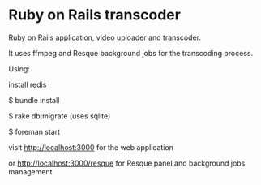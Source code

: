 Ruby on Rails transcoder
==========

Ruby on Rails application, video uploader and transcoder. 

It uses ffmpeg and Resque background jobs for the transcoding process.

Using:

install redis

$ bundle install

$ rake db:migrate (uses sqlite)

$ foreman start

visit <a href="http://localhost:3000">http://localhost:3000</a> for the web application

or    <a href="http://localhost:3000/resque">http://localhost:3000/resque</a> for Resque panel and background jobs management

